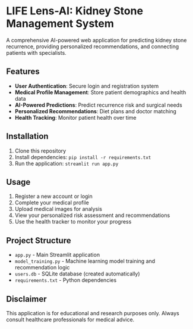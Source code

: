 # LIFE Lens-AI: Kidney Stone Management System

A comprehensive AI-powered web application for predicting kidney stone recurrence, providing personalized recommendations, and connecting patients with specialists.

## Features

- **User Authentication**: Secure login and registration system
- **Medical Profile Management**: Store patient demographics and health data
- **AI-Powered Predictions**: Predict recurrence risk and surgical needs
- **Personalized Recommendations**: Diet plans and doctor matching
- **Health Tracking**: Monitor patient health over time

## Installation

1. Clone this repository
2. Install dependencies: `pip install -r requirements.txt`
3. Run the application: `streamlit run app.py`

## Usage

1. Register a new account or login
2. Complete your medical profile
3. Upload medical images for analysis
4. View your personalized risk assessment and recommendations
5. Use the health tracker to monitor your progress

## Project Structure

- `app.py` - Main Streamlit application
- `model_training.py` - Machine learning model training and recommendation logic
- `users.db` - SQLite database (created automatically)
- `requirements.txt` - Python dependencies
## Disclaimer

This application is for educational and research purposes only. Always consult healthcare professionals for medical advice.
